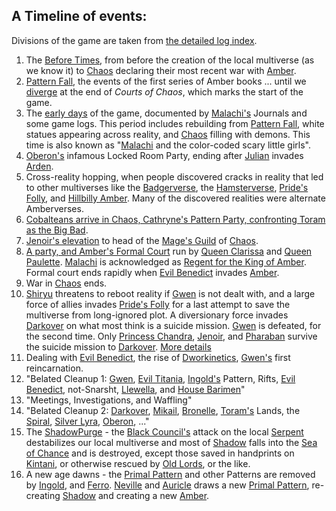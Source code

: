 ## A Timeline of events:
Divisions of the game are taken from [the detailed log index](http://web.mit.edu/~dskern/www/amber/#index).

1. The [Before Times](BeforeTime), from before the creation of the local multiverse (as we know it) to [Chaos](CourtsOfChaos) declaring their most recent war with [Amber](KolvirPromontory#shadowkolvir).
2. [Pattern Fall](PatternFall), the events of the first series of Amber books ... until we [diverge](https://github.com/mrdkap/Amber/blob/master/divergent_point.md) at the end of _Courts of Chaos_, which marks the start of the game.
3. The [early days](EarlyDays) of the game, documented by [Malachi's](MalachaiOfCorwin) Journals and some game logs. This period includes rebuilding from [Pattern Fall](PatternFall), white statues appearing across reality, and [Chaos](CourtsOfChaos) filling with demons. This time is also known as "[Malachi](MalachaiOfCorwin) and the color-coded scary little girls".
4. [Oberon's](OberonOfDworkin) infamous Locked Room Party, ending after [Julian](JulianOfOberon) invades [Arden](KolvirPromontory).
5. Cross-reality hopping, when people discovered cracks in reality that led to other multiverses like the [Badgerverse](BadgerVerse), the [Hamsterverse](HamsterVerse), [Pride's Folly](PridesFolly), and [Hillbilly Amber](HillbillyAmber). Many of the discovered realities were alternate Amberverses.
6. [Cobalteans arrive in Chaos, Cathryne's Pattern Party, confronting Toram as the Big Bad](ToramTheBigBad).
7. [Jenoir's elevation](ToramTheBigBad#jenoirs-elevation-vs-toram) to head of the [Mage's Guild](MagesGuild) of [Chaos](CourtsOfChaos).
8. [A party, and Amber's Formal Court](ToramTheBigBad#party-and-amber-formal-court) run by [Queen Clarissa](ClarissaOfDarkover) and [Queen Paulette](CobalteanRoyalFamily#damiana).  [Malachi](MalachaiOfCorwin) is acknowledged as [Regent for the King of Amber](KingOfAmber). Formal court ends rapidly when [Evil Benedict](EvilBenedict) invades [Amber](KolvirPromontory#shadowkolvir).
9. War in [Chaos](CourtsOfChaos) ends.
10. [Shiryu](RealmsMasterShiryu) threatens to reboot reality if [Gwen](GwenOfDworkin) is not dealt with, and a large force of allies invades [Pride's Folly](PridesFolly) for a last attempt to save the multiverse from long-ignored plot. A diversionary force invades [Darkover](DarkoverPromontory) on what most think is a suicide mission.  [Gwen](GwenOfDworkin) is defeated, for the second time. Only [Princess Chandra](PrincessChandraOfAssassins), [Jenoir](JenoirOfMages), and [Pharaban](PharabanOfPharaban) survive the suicide mission to [Darkover](DarkoverPromontory). [More details](GwenTheBigBad)
11. Dealing with [Evil Benedict](EvilBenedict), the rise of [Dworkinetics](WhoIsWhereHamsterites#HampsterDworkin), [Gwen's](GwenOfDworkin) first reincarnation.
12. "Belated Cleanup 1: [Gwen](GwenOfDworkin), [Evil Titania](EvilTitania), [Ingold's](IngoldOfBenedict) Pattern, Rifts, [Evil Benedict](EvilBenedict), not-Snarsht, [Llewella](LlewellaOfOberon), and [House Barimen](HouseBarimen)"
13. "Meetings, Investigations, and Waffling"
14. "Belated Cleanup 2: [Darkover](DarkoverPromontory), [Mikail](MikailOfOberon), [Bronelle](BronelleOfPoisoners), [Toram's](ToramOfMages) Lands, the [Spiral](TheSpiral), [Silver Lyra](SilverLyra), [Oberon](OberonOfDworkin), ..."
15. The [ShadowPurge](ShadowPurge) - the [Black Council's](BlackCouncil) attack on the local [Serpent](SerpentOfChaos) destabilizes our local multiverse and most of [Shadow](ShadowPlaces) falls into the [Sea of Chance](SeaOfChance) and is destroyed, except those saved in handprints on [Kintani](DragonKintani), or otherwise rescued by [Old Lords](OldLord), or the like.
16. A new age dawns - the [Primal Pattern](PrimalPattern) and other Patterns are removed by [Ingold](IngoldOfBenedict),  and [Ferro](FerroOfDworkin). [Neville](NevilleOfEric) and [Auricle](AuricleOfTir) draws a new [Primal Pattern](NevilleAuriclePattern), re-creating [Shadow](ShadowPlaces) and creating a new [Amber](KolvirPromontory).
